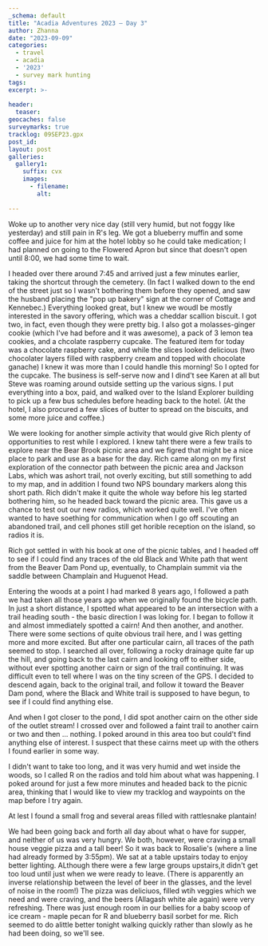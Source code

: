 ```yaml
---
_schema: default
title: "Acadia Adventures 2023 – Day 3"
author: Zhanna
date: "2023-09-09"
categories: 
  - travel
  - acadia
  - '2023'
  - survey mark hunting
tags:
excerpt: >-
  
header:
  teaser:
geocaches: false
surveymarks: true
tracklog: 09SEP23.gpx
post_id: 
layout: post
galleries:
  gallery1:
    suffix: cvx
    images:
      - filename: 
        alt:
    
---
```


Woke up to another very nice day (still very humid, but not foggy like yesterday) and still pain in R's leg. We got a blueberry muffin and some coffee and juice for him at the hotel lobby so he could take medication; I had planned on going to the Flowered Apron but since that doesn't open until 8:00, we had some time to wait.

I headed over there around 7:45 and arrived just a few minutes earlier, taking the shortcut through the cemetery. (In fact I walked down to the end of the street just so I wasn't bothering them before they opened, and saw the husband placing the "pop up bakery" sign at the corner of Cottage and Kennebec.) Everything looked great, but I knew we woudl be mostly interested in the savory offering, which was a cheddar scallion biscuit. I got two, in fact, even though they were pretty big. I also got a molasses-ginger cookie (which I've had before and it was awesome), a pack of 3 lemon tea cookies, and a chcolate raspberry cupcake. The featured item for today was a chocolate raspberry cake, and while the slices looked delicious (two chocolater layers filled with raspberry cream and topped with chocolate ganache) I knew it was more than I could handle this morning! So I opted for the cupcake. The business is self-serve now and I dind't see Karen at all but Steve was roaming around outside setting up the various signs. I put everything into a box, paid, and walked over to the Island Explorer building to pick up a few bus schedules before heading back to the hotel. (At the hotel, I also procured a few slices of butter to spread on the biscuits, and some more juice and coffee.)

We were looking for another simple activity that would give Rich plenty of opportunities to rest while I explored. I knew taht there were a few trails to explore near the Bear Brook picnic area and we figred that might be a nice place to park and use as a base for the day. Rich came along on my first exploration of the connector path between the picnic area and Jackson Labs, which was ashort trail, not overly exciting, but still something to add to my map, and in addition I found two NPS boundary markers along this short path. Rich didn't make it quite the whole way before his leg started bothering him, so he headed back toward the picnic area. This gave us a chance to test out our new radios, which worked quite well. I've often wanted to have soething for communication when I go off scouting an abandoned trail, and cell phones still get horible reception on the island, so radios it is.

Rich got settled in with his book at one of the picnic tables, and I headed off to see if I could find any traces of the old Black and White path that went from the Beaver Dam Pond up, eventually, to Champlain summit via the saddle between Champlain and Huguenot Head.

Entering the woods at a point I had marked 8 years ago, I followed a path we had taken all those years ago when we originally found the bicycle path. In just a short distance, I spotted what appeared to be an intersection with a trail heading south - the basic direction I was loking for. I began to follow it and almost immediately spotted a cairn! And then another, and another. There were some sections of quite obvious trail here, and I was getting more and more excited. But after one particular cairn, all traces of the path seemed to stop. I searched all over, following a rocky drainage quite far up the hill, and going back to the last cairn and looking off to either side, without ever spotting another cairn or sign of the trail continuing. It was difficult even to tell where I was on the tiny screen of the GPS. I decided to descend again, back to the original trail, and follow it toward the Beaver Dam pond, where the Black and White trail is supposed to have begun, to see if I could find anything else. 

And when I got closer to the pond, I did spot another cairn on the other side of the outlet stream! I crossed over and followed a faint trail to another cairn or two and then ... nothing. I poked around in this area too but could't find anything else of interest. I suspect that these cairns meet up with the others I found earlier in some way.

I didn't want to take too long, and it was very humid and wet inside the woods, so I called R on the radios and told him about what was happening. I poked around for just a few more minutes and headed back to the picnic area, thinking that I would like to view my tracklog and waypoints on the map before I try again. 

At lest I found a small frog and several areas filled with rattlesnake plantain!


We had been going back and forth all day about what o have for supper, and neither of us was very hungry. We both, however, were craving a small house veggie pizza and a tall beer! So it was back to Rosalie's (where a line had already formed by 3:55pm). We sat at a table upstairs today to enjoy better lighting. ALthough there were a few large groups upstairs,it didn't get too loud until just when we were ready to leave. (There is apparently an inverse relationship between the level of beer in the glasses, and the level of noise in the room!) The pizza was deliciuos, filled wtih veggies which we need and were craving, and the beers (Allagash white ale again) were very refreshing. There was just enough room in our bellies for a baby scoop of ice cream - maple pecan for R and blueberry basil sorbet for me. Rich seemed to do alittle better tonight walking quickly rather than slowly as he had been doing, so we'll see.

